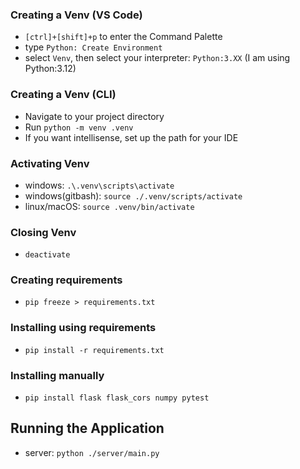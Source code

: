 ### Creating a Venv (VS Code)
- `[ctrl]+[shift]+p` to enter the Command Palette
- type `Python: Create Environment`
- select `Venv`, then select your interpreter: `Python:3.XX` (I am using Python:3.12)

### Creating a Venv (CLI)
- Navigate to your project directory
- Run `python -m venv .venv`
- If you want intellisense, set up the path for your IDE

### Activating Venv
- windows: `.\.venv\scripts\activate`
- windows(gitbash): `source ./.venv/scripts/activate`
- linux/macOS: `source .venv/bin/activate`

### Closing Venv
- `deactivate`

### Creating requirements
- `pip freeze > requirements.txt`

### Installing using requirements
- `pip install -r requirements.txt`

### Installing manually
- `pip install flask flask_cors numpy pytest`

## Running the Application
- server: `python ./server/main.py`
